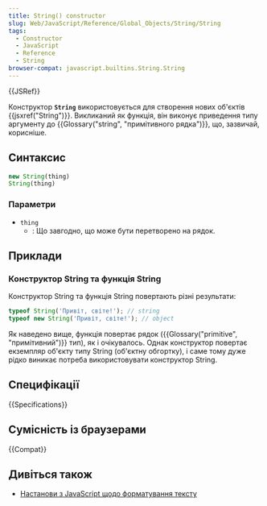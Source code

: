 ```yaml
---
title: String() constructor
slug: Web/JavaScript/Reference/Global_Objects/String/String
tags:
  - Constructor
  - JavaScript
  - Reference
  - String
browser-compat: javascript.builtins.String.String
---
```

{{JSRef}}

Конструктор **`String`** використовується для створення нових об'єктів {{jsxref("String")}}. Викликаний як функція, він виконує приведення типу аргументу до {{Glossary("string", "примітивного рядка")}}, що, зазвичай, корисніше.

## Синтаксис

```js
new String(thing)
String(thing)
```

### Параметри

- `thing`
  - : Що завгодно, що може бути перетворено на рядок.

## Приклади

### Конструктор String та функція String

Конструктор String та функція String повертають різні результати:

```js
typeof String('Привіт, світе!'); // string
typeof new String('Привіт, світе!'); // object
```

Як наведено вище, функція повертає рядок ({{Glossary("primitive", "примітивний")}} тип), як і очікувалось.
Однак конструктор повертає екземпляр об'єкту типу String (об'єктну обгортку), і саме тому дуже рідко виникає потреба використовувати конструктор String.

## Специфікації

{{Specifications}}

## Сумісність із браузерами

{{Compat}}

## Дивіться також

- [Настанови з JavaScript щодо форматування тексту](/uk/docs/Web/JavaScript/Guide/Text_formatting)
